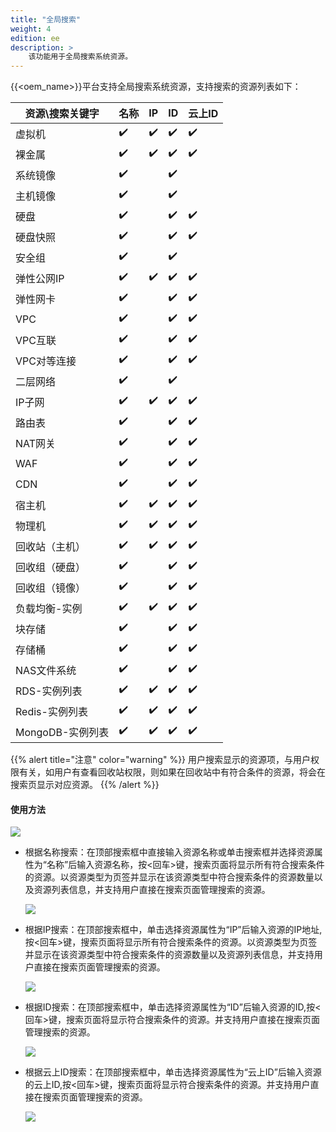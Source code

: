 ```yaml
---
title: "全局搜索"
weight: 4
edition: ee
description: >
    该功能用于全局搜索系统资源。
---
```


{{<oem_name>}}平台支持全局搜索系统资源，支持搜索的资源列表如下：

资源\搜索关键字 | 名称 | IP | ID | 云上ID |
---------|----------|---------|---------|---------
 虚拟机 | ✔️ | ✔️ | ✔️ | ✔️
 裸金属 | ✔️ | ✔️ | ✔️ | ✔️
 系统镜像 | ✔️ | | ✔️ |  
 主机镜像 | ✔️ | | ✔️ |  
 硬盘 | ✔️ | | ✔️ | ✔️
 硬盘快照 | ✔️ | | ✔️ | ✔️
 安全组 | ✔️ | | ✔️ | 
 弹性公网IP | ✔️ | ✔️ | ✔️ | ✔️
 弹性网卡 | ✔️ | | ✔️ | ✔️
 VPC | ✔️ | | ✔️ | ✔️
 VPC互联 | ✔️ | | ✔️ | ✔️
 VPC对等连接 | ✔️ | | ✔️ | ✔️
 二层网络 | ✔️ | | ✔️ | 
 IP子网 | ✔️ | ✔️ | ✔️ | ✔️
 路由表 | ✔️ | | ✔️ | ✔️
 NAT网关| ✔️ | | ✔️ | ✔️
 WAF | ✔️ | | ✔️ | ✔️
 CDN  | ✔️ | | ✔️ | ✔️
 宿主机 | ✔️ | ✔️ | ✔️ | ✔️
 物理机 | ✔️ | ✔️ | ✔️ | ✔️
 回收站（主机） | ✔️ | ✔️ | ✔️ | ✔️
 回收组（硬盘） | ✔️ | | ✔️ | ✔️
 回收组（镜像） | ✔️ | | ✔️ | ✔️ 
 负载均衡-实例 | ✔️ | ✔️ | ✔️ | ✔️ 
 块存储 | ✔️ | | ✔️ | ✔️ 
 存储桶 | ✔️ | | ✔️ | ✔️
 NAS文件系统 | ✔️ | | ✔️ | ✔️ 
 RDS-实例列表 | ✔️ | ✔️ | ✔️ | ✔️
 Redis-实例列表 | ✔️ | ✔️ | ✔️ | ✔️
 MongoDB-实例列表 | ✔️ | ✔️ | ✔️ | ✔️

{{% alert title="注意" color="warning" %}}
用户搜索显示的资源项，与用户权限有关，如用户有查看回收站权限，则如果在回收站中有符合条件的资源，将会在搜索页显示对应资源。
{{% /alert %}}

#### 使用方法

![](../../../images/intro/globalsearch.png)

- 根据名称搜索：在顶部搜索框中直接输入资源名称或单击搜索框并选择资源属性为“名称”后输入资源名称，按<回车>键，搜索页面将显示所有符合搜索条件的资源。以资源类型为页签并显示在该资源类型中符合搜索条件的资源数量以及资源列表信息，并支持用户直接在搜索页面管理搜索的资源。

    ![](../../../images/intro/searchnameresult.png)

- 根据IP搜索：在顶部搜索框中，单击选择资源属性为“IP”后输入资源的IP地址,按<回车>键，搜索页面将显示所有符合搜索条件的资源。以资源类型为页签并显示在该资源类型中符合搜索条件的资源数量以及资源列表信息，并支持用户直接在搜索页面管理搜索的资源。

    ![](../../../images/intro/searchipresult.png)

- 根据ID搜索：在顶部搜索框中，单击选择资源属性为“ID”后输入资源的ID,按<回车>键，搜索页面将显示符合搜索条件的资源。并支持用户直接在搜索页面管理搜索的资源。

    ![](../../../images/intro/id.png)

- 根据云上ID搜索：在顶部搜索框中，单击选择资源属性为“云上ID”后输入资源的云上ID,按<回车>键，搜索页面将显示符合搜索条件的资源。并支持用户直接在搜索页面管理搜索的资源。

    ![](../../../images/intro/cloudid.png)